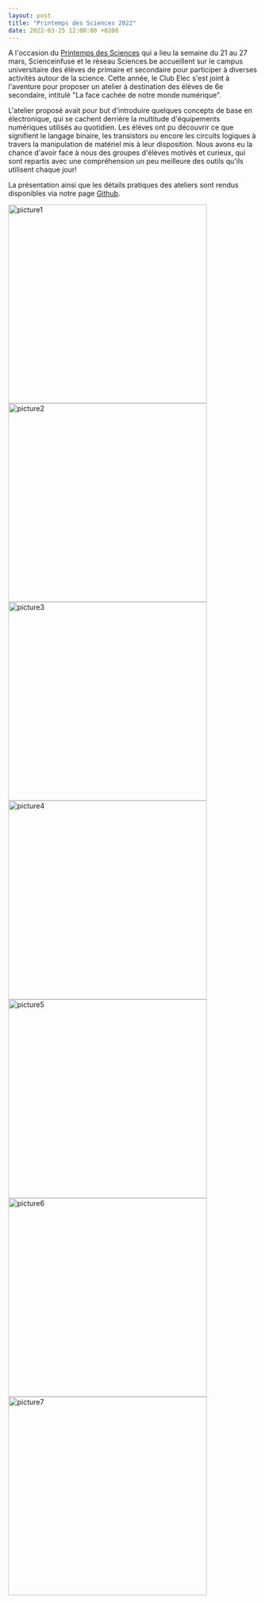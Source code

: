 ```yaml
---
layout: post
title: "Printemps des Sciences 2022"
date: 2022-03-25 12:00:00 +0200
---
```

A l'occasion du [Printemps des Sciences][pds] qui a lieu la semaine du 21 au 27 mars, Scienceinfuse et le réseau Sciences.be accueillent sur le campus universitaire des élèves de primaire et secondaire pour participer à diverses activités autour de la science. Cette année, le Club Elec s'est joint à l'aventure pour proposer un atelier à destination des élèves de 6e secondaire, intitulé "La face cachée de notre monde numérique".

L'atelier proposé avait pour but d'introduire quelques concepts de base en électronique, qui se cachent derrière la multitude d'équipements numériques utilisés au quotidien. Les élèves ont pu découvrir ce que signifient le langage binaire, les transistors ou encore les circuits logiques à travers la manipulation de matériel mis à leur disposition. Nous avons eu la chance d'avoir face à nous des groupes d'élèves motivés et curieux, qui sont repartis avec une compréhension un peu meilleure des outils qu'ils utilisent chaque jour!

La présentation ainsi que les détails pratiques des ateliers sont rendus disponibles via notre page [Github][git-pds].

<img src="/img/2022-03-25-pds1.jpg" alt="picture1" width="400"/>
<img src="/img/2022-03-25-pds2.jpg" alt="picture2" width="400"/>
<img src="/img/2022-03-25-pds3.jpg" alt="picture3" width="400"/>
<img src="/img/2022-03-25-pds4.jpg" alt="picture4" width="400"/>
<img src="/img/2022-03-25-pds5.jpg" alt="picture5" width="400"/>
<img src="/img/2022-03-25-pds6.JPEG" alt="picture6" width="400"/>
<img src="/img/2022-03-25-pds7.JPEG" alt="picture7" width="400"/>

[pds]: https://www.printempsdessciencesucl.be
[git-pds]: https://github.com/UCLOUVAIN-CLUB-ELEC/printempsdessciences

